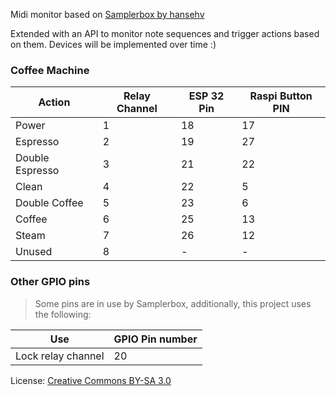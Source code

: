 Midi monitor based on [Samplerbox by hansehv](https://github.com/hansehv/SamplerBox)

Extended with an API to monitor note sequences and trigger actions based on them.
Devices will be implemented over time :)

### Coffee Machine ###
| Action          | Relay Channel | ESP 32 Pin | Raspi Button PIN |
|-----------------|---------------|------------|------------------|
| Power           | 1             | 18         | 17               |
| Espresso        | 2             | 19         | 27               |
| Double Espresso | 3             | 21         | 22               |
| Clean           | 4             | 22         | 5                |
| Double Coffee   | 5             | 23         | 6                |
| Coffee          | 6             | 25         | 13               |
| Steam           | 7             | 26         | 12               |
| Unused          | 8             | -          | -                |

### Other GPIO pins ###

> Some pins are in use by Samplerbox, additionally, this project uses the following:

| Use                | GPIO Pin number |
|--------------------|-----------------|
| Lock relay channel | 20              |

License: [Creative Commons BY-SA 3.0](http://creativecommons.org/licenses/by-sa/3.0/)

